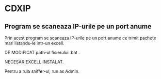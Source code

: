 # CDXIP

## Program se scaneaza IP-urile pe un port anume

Prin acest program se scaneaza IP-urile pe un port anume ce trimit pachete mari listandu-le intr-un excell.

DE MODIFICAT path-ul fisierului .bat .

NECESAR EXCELL INSTALAT.

Pentru a rula sniffer-ul, run as Admin.